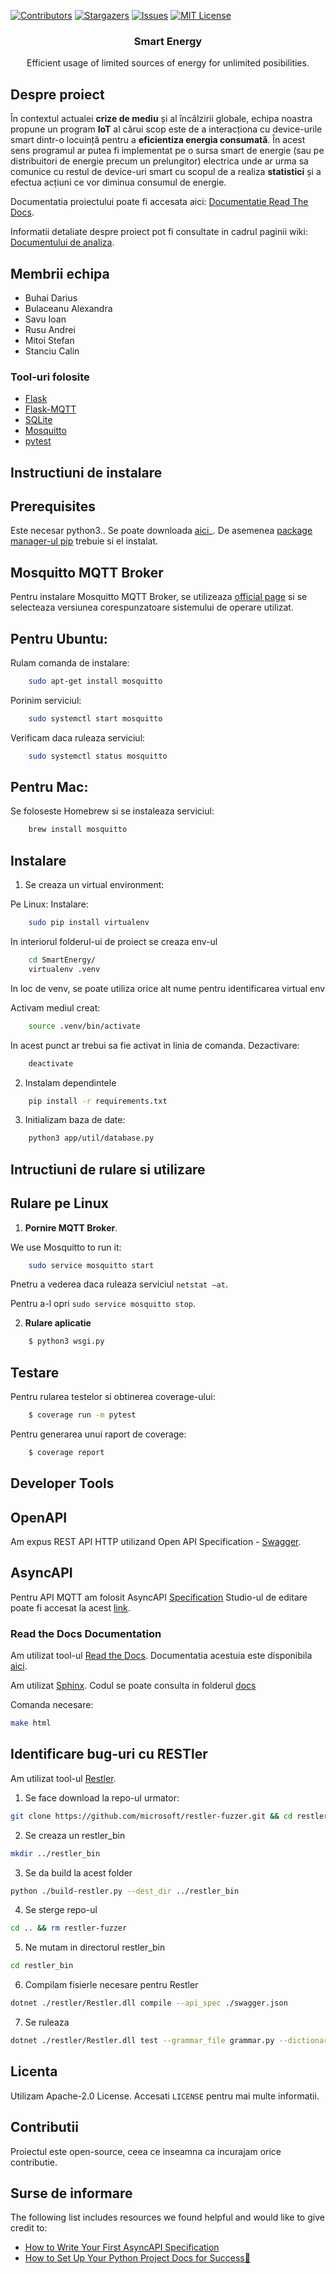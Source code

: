 <!-- README template used: https://github.com/othneildrew/Best-README-Template -->

<!-- PROJECT SHIELDS -->
[![Contributors][contributors-shield]][contributors-url]
[![Stargazers][stars-shield]][stars-url]
[![Issues][issues-shield]][issues-url]
[![MIT License][license-shield]][license-url]


<h3 align="center">Smart Energy</h3>
  <p align="center">
    Efficient usage of limited sources of energy for unlimited posibilities.
  </p>


<!-- ABOUT THE PROJECT -->
## Despre proiect
În contextul actualei **crize de mediu** și al încălzirii globale, echipa noastra propune un program **IoT** al cărui scop este de a interacționa cu device-urile smart dintr-o locuință pentru a **eficientiza energia consumată**. În acest sens programul ar putea fi implementat pe o sursa smart de energie (sau pe distribuitori de energie precum un prelungitor) electrica unde ar urma sa comunice cu restul de device-uri smart cu scopul de a realiza **statistici** și a efectua acțiuni ce vor diminua consumul de energie.

Documentatia proiectului poate fi accesata aici: [Documentatie Read The Docs](https://smartenergy.readthedocs.io/en/latest/index.html).

Informatii detaliate despre proiect pot fi consultate in cadrul paginii wiki: [Documentului de analiza](https://github.com/SoftwareEngineerUB/SmartEnergy/wiki/Document-de-Analiza-a-aplicatiei-SmartEnergy).

## Membrii echipa

* Buhai Darius
* Bulaceanu Alexandra
* Savu Ioan
* Rusu Andrei
* Mitoi Stefan
* Stanciu Calin

### Tool-uri folosite

* [Flask](https://flask.palletsprojects.com/en/2.0.x/)
* [Flask-MQTT](https://flask-mqtt.readthedocs.io/en/latest/)
* [SQLite](https://www.sqlite.org/index.html)
* [Mosquitto](https://mosquitto.org/)
* [pytest](https://docs.pytest.org/en/6.2.x/)


## Instructiuni de instalare


## Prerequisites


Este necesar python3..
Se poate downloada [aici](https://www.python.org/downloads)_. 
De asemenea [package manager-ul pip](https://pypi.org/project/pip) trebuie si el instalat.


## Mosquitto MQTT Broker


Pentru instalare Mosquitto MQTT Broker, se utilizeaza [official page](https://mosquitto.org/download) si se selecteaza versiunea corespunzatoare sistemului de operare utilizat.


## Pentru Ubuntu:

Rulam comanda de instalare:
```sh
    sudo apt-get install mosquitto
```

Porinim serviciul:
```sh
    sudo systemctl start mosquitto
```
Verificam daca ruleaza serviciul:
```sh
    sudo systemctl status mosquitto
```

## Pentru Mac: 

Se foloseste Homebrew si se instaleaza serviciul:
```sh
    brew install mosquitto
```


## Instalare


1. Se creaza un virtual environment:

Pe Linux:
Instalare:
```sh
    sudo pip install virtualenv
```
In interiorul folderul-ui de proiect se creaza env-ul
```sh
    cd SmartEnergy/
    virtualenv .venv
```

In loc de venv, se poate utiliza orice alt nume pentru identificarea virtual env

Activam mediul creat:
```sh
    source .venv/bin/activate
```

In acest punct ar trebui sa fie activat in linia de comanda.
Dezactivare:
```sh
    deactivate
```

2. Instalam dependintele
```sh
    pip install -r requirements.txt
```

3. Initializam baza de date:
```sh
    python3 app/util/database.py
```

## Intructiuni de rulare si utilizare


## Rulare pe Linux

1. **Pornire MQTT Broker**.

We use Mosquitto to run it:
```sh
    sudo service mosquitto start
```

Pnetru a vederea daca ruleaza serviciul `netstat –at`.

Pentru a-l opri `sudo service mosquitto stop`.

2. **Rulare aplicatie**

```sh
    $ python3 wsgi.py
```


## Testare

Pentru rularea testelor si obtinerea coverage-ului:
```sh
    $ coverage run -m pytest
```
Pentru generarea unui raport de coverage:
```sh
    $ coverage report
```


## Developer Tools


## OpenAPI

Am expus REST API HTTP utilizand Open API Specification - [Swagger](https://swagger.io/specification/). 


## AsyncAPI

Pentru API MQTT am folosit AsyncAPI [Specification](https://www.asyncapi.com/docs/specifications/v2.3.0)
Studio-ul de editare poate fi accesat la acest [link](https://studio.asyncapi.com/?url=https://raw.githubusercontent.com/asyncapi/asyncapi/v2.2.0/examples/simple.yml).


### Read the Docs Documentation

Am utilizat tool-ul [Read the Docs](https://readthedocs.org).
Documentatia acestuia este disponibila [aici](https://smart-pots.readthedocs.io). 

Am utilizat [Sphinx](https://www.sphinx-doc.org/en/master). Codul se poate consulta in folderul [docs](https://github.com/SoftwareEngineerUB/SmartEnergy/tree/main/docs)

Comanda necesare:
```sh
make html
```


## Identificare bug-uri cu RESTler

Am utilizat tool-ul [Restler](https://github.com/microsoft/restler-fuzzer).

1. Se face download la repo-ul urmator:
```sh
git clone https://github.com/microsoft/restler-fuzzer.git && cd restler-fuzzer
```

2. Se creaza un restler_bin
```sh
mkdir ../restler_bin
```

3. Se da build la acest folder
```sh
python ./build-restler.py --dest_dir ../restler_bin
```

4. Se sterge repo-ul
```sh
cd .. && rm restler-fuzzer
```

5. Ne mutam in directorul restler_bin
```sh
cd restler_bin
```

6. Compilam fisierle necesare pentru Restler
```sh
dotnet ./restler/Restler.dll compile --api_spec ./swagger.json
```

7. Se ruleaza
```sh
dotnet ./restler/Restler.dll test --grammar_file grammar.py --dictionary_file dict.json --settings engine_settings.json --no_ssl
```


## Licenta

Utilizam Apache-2.0 License. Accesati `LICENSE` pentru mai multe informatii.


## Contributii

Proiectul este open-source, ceea ce inseamna ca incurajam orice contributie.


## Surse de informare
The following list includes resources we found helpful and would like to give credit to:

* [How to Write Your First AsyncAPI Specification](https://nordicapis.com/how-to-write-your-first-asyncapi-specification/)
* [How to Set Up Your Python Project Docs for Success🎉](https://towardsdatascience.com/how-to-set-up-your-python-project-docs-for-success-aab613f79626)

<!-- MARKDOWN LINKS & IMAGES -->
[contributors-shield]: https://img.shields.io/github/contributors/SoftwareEngineerUB/SmartEnergy.svg?style=for-the-badge
[contributors-url]: https://github.com/SoftwareEngineerUB/SmartEnergy/graphs/contributors

[stars-shield]: https://img.shields.io/github/stars/SoftwareEngineerUB/SmartEnergy.svg?style=for-the-badge
[stars-url]: https://github.com/SoftwareEngineerUB/SmartEnergy/stargazers

[issues-shield]: https://img.shields.io/github/issues/SoftwareEngineerUB/SmartEnergy.svg?style=for-the-badge
[issues-url]: https://github.com/SoftwareEngineerUB/SmartEnergy/issues

[license-shield]: https://img.shields.io/github/license/SoftwareEngineerUB/SmartEnergy.svg?style=for-the-badge
[license-url]: https://github.com/SoftwareEngineerUB/SmartEnergy/blob/main/LICENSE